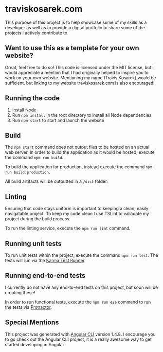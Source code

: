 # traviskosarek.com

This purpose of this project is to help showcase some of my skills as a developer as well as to provide a digital portfolio to share some of the projects I actively contribute to.

## Want to use this as a template for your own website?

Great, feel free to do so! This code is licensed under the MIT license, but I would appreciate a mention that I had originally helped to inspire you to work on your own website. Mentioning my name (Travis Kosarek) would be sufficient, but linking to my website traviskosarek.com is also encouraged!

## Running the code

1. Install [Node](https://nodejs.org/en/)
2. Run `npm install` in the root directory to install all Node dependencies
3. Run `npm start` to start and launch the website

## Build

The `npm start` command does not output files to be hosted on an actual web server. In order to build the application as it would be hosted, execute the command `npm run build`.

To build the application for production, instead execute the command `npm run build:production`.

All build artifacts will be outputted in a `/dist` folder.

## Linting

Ensuring that code stays uniform is important to keeping a clean, easily navigatable project. To keep my code clean I use TSLint to valiadate my project during the build process.

To run the linting service, execute the `npm run lint` command.

## Running unit tests

To run unit tests within the project, execute the command `npm run test`. The tests will run via the [Karma Test Runner](https://karma-runner.github.io).

## Running end-to-end tests

I currently do not have any end-to-end tests on this project, but soon will be creating these!

In order to run functional tests, execute the `npm run e2e` command to run the tests via [Protractor](http://www.protractortest.org/).

## Special Mentions

This project was generated with [Angular CLI](https://github.com/angular/angular-cli) version 1.4.8. I encourage you to go check out the Angular CLI project, it is a really awesome way to get started developing in Angular
